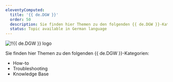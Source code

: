 ```yaml
---
eleventyComputed:
  title: '{{ de.DGW }}'
  order: 50
  description: Sie finden hier Themen zu den folgenden {{ de.DGW }}-Kategorien:':' How-to, Troubleshooting und Knowledge Base Themen.
  status: Topic available in German language
---
```

![!!{{ de.DGW }} logo](https://webdevolutions.blob.core.windows.net/images/projects/gateway/logos/gateway-color-shadow.svg)

Sie finden hier Themen zu den folgenden {{ de.DGW }}-Kategorien:  

* How-to 
* Troubleshooting 
* Knowledge Base 
